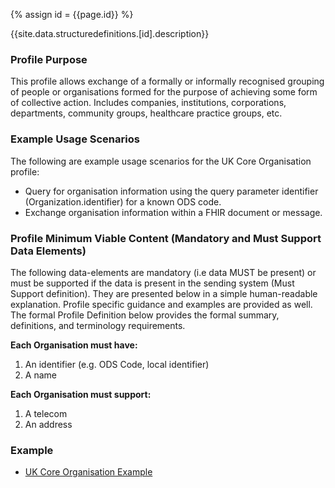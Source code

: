 
{% assign id = {{page.id}} %}

{{site.data.structuredefinitions.[id].description}}

<!-- end TOC -->
### Profile Purpose ###

This profile allows exchange of a formally or informally recognised grouping of people or organisations formed for the purpose of achieving some form of collective action. Includes companies, institutions, corporations, departments, community groups, healthcare practice groups, etc.

### Example Usage Scenarios ###

The following are example usage scenarios for the UK Core Organisation profile:

- Query for organisation information using the query parameter identifier (Organization.identifier) for a known ODS code. 
- Exchange organisation information within a FHIR document or message.

### Profile Minimum Viable Content (Mandatory and Must Support Data Elements) ###

The following data-elements are mandatory (i.e data MUST be present) or must be supported if the data is present in the sending system (Must Support definition). They are presented below in a simple human-readable explanation. Profile specific guidance and examples are provided as well. The formal Profile Definition below provides the formal summary, definitions, and terminology requirements.

**Each Organisation must have:**

1. An identifier (e.g. ODS Code, local identifier)
2. A name

**Each Organisation must support:**

1. A telecom
2. An address

### Example ###

- [UK Core Organisation Example](UKCore-Organisation-Example.html)